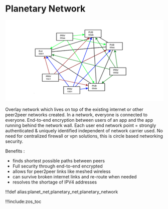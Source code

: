 # Planetary Network

![](img/planetary_net.png)

Overlay network which lives on top of the existing internet or other peer2peer networks created.
In a network, everyone is connected to everyone.
End-to-end encryption between users of an app and the app running behind the network wall.
Each user end network point = strongly authenticated & uniquely identified independent of network carrier used.
No need for centralized firewall or vpn solutions, this is circle based networking security.


Benefits :
- finds shortest possible paths between peers
- Full security through end-to-end encrypted
- allows for peer2peer links like meshed wireless
- can survive broken internet links and re-route when needed
- resolves the shortage of IPV4 addresses



!!!def alias:planet_net,planetary_net,planetary_network

!!!include:zos_toc

